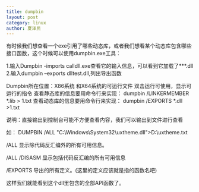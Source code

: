 ```yaml
---
title: dumpbin
layout: post
category: linux
author: 夏泽民
---
```

有时候我们想查看一个exe引用了哪些动态库，或者我们想看某个动态库包含哪些接口函数，这个时候可以使用dumpbin.exe工具：



1.输入Dumpbin -imports calldll.exe查看它的输入信息，可以看到它加载了***.dll
2.输入dumpbin –exports dlltest.dll,列出导出函数


Dumpbin所在位置：X86系统 和X64系统的可运行文件
双击运行可使用，显示可运行的指令
查看静态库的信息要用命令行来实现：
dumpbin   /LINKERMEMBER   *.lib   >   1.txt
查看动态库的信息要用命令行来实现：
dumpbin   /EXPORTS  *.dll  >1.txt
<!-- more -->
说明：直接输出到控制台可能不方便查看内容，我们可以输出到文件进行查看

如： DUMPBIN /ALL "C:\Windows\System32\uxtheme.dll">D:\uxtheme.txt

/ALL   显示除代码反汇编外的所有可用信息。

/ALL /DISASM 显示包括代码反汇编的所有可用信息

/EXPORTS 导出的所有定义。(这里的定义应该就是指的函数名吧)

这样我们就能看到这个dll里包含的全部API函数了。


